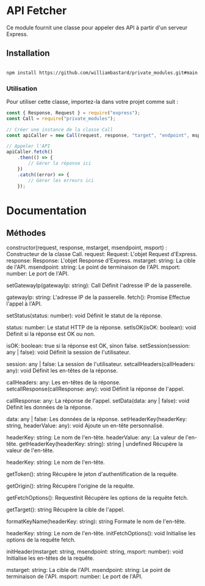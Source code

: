 # API Fetcher

Ce module fournit une classe pour appeler des API à partir d'un serveur Express.

## Installation

```bash

npm install https://github.com/williambastard/private_modules.git#main

```

### Utilisation
Pour utiliser cette classe, importez-la dans votre projet comme suit :

```javascript
const { Response, Request } = require("express");
const Call = require("private_modules");

// Créer une instance de la classe Call
const apiCaller = new Call(request, response, "target", "endpoint", msport);

// Appeler l'API
apiCaller.fetch()
    .then(() => {
        // Gérer la réponse ici
    })
    .catch((error) => {
        // Gérer les erreurs ici
    });
```

# Documentation
## Méthodes

constructor(request, response, mstarget, msendpoint, msport) : Constructeur de la classe Call.
request: Request: L'objet Request d'Express.
response: Response: L'objet Response d'Express.
mstarget: string: La cible de l'API.
msendpoint: string: Le point de terminaison de l'API.
msport: number: Le port de l'API.

setGatewayIp(gatewayIp: string): Call
Définit l'adresse IP de la passerelle.

gatewayIp: string: L'adresse IP de la passerelle.
fetch(): Promise<Call>
Effectue l'appel à l'API.

setStatus(status: number): void
Définit le statut de la réponse.

status: number: Le statut HTTP de la réponse.
setIsOK(isOK: boolean): void
Définit si la réponse est OK ou non.

isOK: boolean: true si la réponse est OK, sinon false.
setSession(session: any | false): void
Définit la session de l'utilisateur.

session: any | false: La session de l'utilisateur.
setcallHeaders(callHeaders: any): void
Définit les en-têtes de la réponse.

callHeaders: any: Les en-têtes de la réponse.
setcallResponse(callResponse: any): void
Définit la réponse de l'appel.

callResponse: any: La réponse de l'appel.
setData(data: any | false): void
Définit les données de la réponse.

data: any | false: Les données de la réponse.
setHeaderKey(headerKey: string, headerValue: any): void
Ajoute un en-tête personnalisé.

headerKey: string: Le nom de l'en-tête.
headerValue: any: La valeur de l'en-tête.
getHeaderKey(headerKey: string): string | undefined
Récupère la valeur de l'en-tête.

headerKey: string: 
Le nom de l'en-tête.

getToken(): string
Récupère le jeton d'authentification de la requête.

getOrigin(): string
Récupère l'origine de la requête.

getFetchOptions(): RequestInit
Récupère les options de la requête fetch.

getTarget(): string
Récupère la cible de l'appel.

formatKeyName(headerKey: string): string
Formate le nom de l'en-tête.

headerKey: string: Le nom de l'en-tête.
initFetchOptions(): void
Initialise les options de la requête fetch.

initHeader(mstarget: string, msendpoint: string, msport: number): void
Initialise les en-têtes de la requête.

mstarget: string: La cible de l'API.
msendpoint: string: Le point de terminaison de l'API.
msport: number: Le port de l'API.
